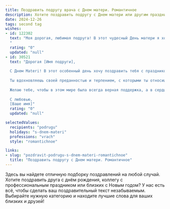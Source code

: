 ```yaml
---
title: Поздравить подругу врача с Днем матери. Романтичное
description: Хотите поздравить подругу с Днем матери или другим праздником? Наш ИИ создаст незабываемое поздравление, а вы обязательно выделитесь среди других.  
date: 2024-12-26
tags: second tag
wishes:
- id: 122302
  text: "Моя дорогая, любимая подруга! В этот чудесный День матери я хочу от всей души поздравить тебя!  Твоя забота, нежность и сила,  с которыми ты лечишь и спасаешь жизни,  — это настоящее чудо,  это истинное воплощение материнской любви.  Пусть твоя жизнь будет наполнена счастьем,  радостью и бесконечной благодарностью от тех,  кому ты даришь здоровье и надежду.  Ты —  ангел-хранитель,  и я бесконечно тобой горжусь и люблю! С праздником!
  "
  rating: "0"
  updated: "null"
- id: 30521
  text: "Дорогая [Имя подруги],
  
  С Днем Materi! В этот особенный день хочу поздравить тебя с праздником, который напоминает о любви и заботе, наполняющих жизнь. Ты — не только талантливый врач, дарящий надежду и здоровье, но и невероятная женщина, которая своим сердцем исцеляет всех вокруг.
  
  Ты вдохновляешь своей преданностью и терпением, с которыми ты относишься к своей профессии и к жизни. Пусть каждый миг будет наполнен счастьем и радостью, пусть твоя доброта возвращается к тебе в множестве приятных событий и теплых мгновений.
  
  Желаю тебе, чтобы в этом мире была всегда верная поддержка, а в сердце — бесконечная любовь. Счастья тебе, удачи и пусть каждый день будет таким же чудесным, как ты сама!
  
  С любовью,
  [Ваше имя]"
  rating: "0"
  updated: "null"

selectedValues:
  recipients: "podrugu"
  holidays: "s-dnem-materi"
  professions: "vrach"
  style: "romantichnoe"

links:
- slug: "pozdravit-podrugu-s-dnem-materi-romantichnoe"
  title: "Поздравить подругу с Днем матери. Романтичное"
---
```


Здесь вы найдете отличную подборку поздравлений на любой случай.
Хотите поздравить друга с днём рождения, коллегу с профессиональным праздником или близких с Новым годом? У нас есть всё, чтобы сделать ваш поздравительный текст незабываемым. Выбирайте нужную категорию и находите лучшие слова для ваших близких и друзей!
